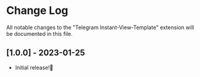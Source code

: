 <!-- markdownlint-disable MD024 -->
# Change Log

All notable changes to the "Telegram Instant-View-Template" extension will be documented in this file.

<!-- Check [Keep a Changelog](http://keepachangelog.com/) for recommendations on how to structure this file. -->

## [1.0.0] - 2023-01-25

- Initial release!🎉
